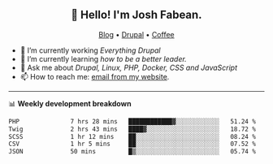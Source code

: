 <h2 align="center">👋 Hello! I'm Josh Fabean.</h2>
<p align="center">
  <a href="https://joshfabean.com">Blog</a> •
  <a href="https://www.drupal.org/u/joshfabean">Drupal</a> •
  <a href="https://www.buymeacoffee.com/LSxne6Yr4">Coffee</a>
</p>

- 🔭 I’m currently working *Everything Drupal*
- 🌱 I’m currently learning *how to be a better leader.*
- 💬 Ask me about *Drupal, Linux, PHP, Docker, CSS and JavaScript*
- 📫 How to reach me: [email from my website](https://joshfabean.com).

-------

📊 **Weekly development breakdown**
<!--START_SECTION:waka-->

```txt
PHP              7 hrs 28 mins   ████████████▓░░░░░░░░░░░░   51.24 %
Twig             2 hrs 43 mins   ████▓░░░░░░░░░░░░░░░░░░░░   18.72 %
SCSS             1 hr 12 mins    ██░░░░░░░░░░░░░░░░░░░░░░░   08.24 %
CSV              1 hr 5 mins     ██░░░░░░░░░░░░░░░░░░░░░░░   07.52 %
JSON             50 mins         █▒░░░░░░░░░░░░░░░░░░░░░░░   05.74 %
```

<!--END_SECTION:waka-->

<!--
**fabean/fabean** is a ✨ _special_ ✨ repository because its `README.md` (this file) appears on your GitHub profile.

Here are some ideas to get you started:

- 🔭 I’m currently working on ...
- 🌱 I’m currently learning ...
- 👯 I’m looking to collaborate on ...
- 🤔 I’m looking for help with ...
- 💬 Ask me about ...
- 📫 How to reach me: ...
- 😄 Pronouns: ...
- ⚡ Fun fact: ...
-->
